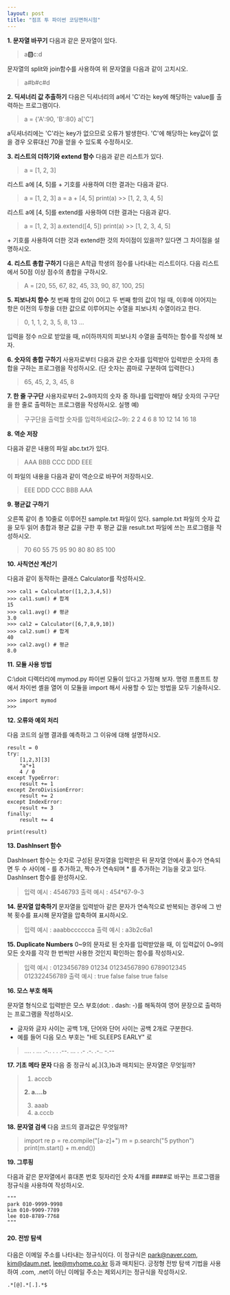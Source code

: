 ```yaml
---
layout: post
title: "점프 투 파이썬 코딩면허시험"
---
```




**1. 문자열 바꾸기**
다음과 같은 문자열이 있다.

> a:b:c:d


문자열의 split와 join함수를 사용하여 위 문자열을 다음과 같이 고치시오.

> a#b#c#d



**2. 딕셔너리 값 추출하기**
다음은 딕셔너리의 a에서 'C'라는 key에 해당하는 value를 출력하는 프로그램이다.

> a = {'A':90, 'B':80}
> a['C']


a딕셔너리에는 'C'라는 key가 없으므로 오류가 발생한다. 'C'에 해당하는 key값이 없을 경우 오류대신 70을 얻을 수 있도록 수정하시오.



**3. 리스트의 더하기와 extend 함수**
다음과 같은 리스트가 있다.

> a = [1, 2, 3]


리스트 a에 [4, 5]를 + 기호를 사용하여 더한 결과는 다음과 같다.

> a = [1, 2, 3]
> a = a + [4, 5]
> print(a)
> \>> [1, 2, 3, 4, 5]


리스트 a에 [4, 5]를 extend를 사용하여 더한 결과는 다음과 같다.

> a = [1, 2, 3]
> a.extend([4, 5])
> print(a)
> \>> [1, 2, 3, 4, 5]

\+ 기호를 사용하여 더한 것과 extend한 것의 차이점이 있을까? 있다면 그 차이점을 설명하시오.



**4. 리스트 총합 구하기**
다음은 A학급 학생의 점수를 나타내는 리스트이다. 다음 리스트에서 50점 이상 점수의 총합을 구하시오.

> A = [20, 55, 67, 82, 45, 33, 90, 87, 100, 25]



**5. 피보나치 함수**
첫 번째 항의 값이 0이고 두 번째 항의 값이 1일 때, 이후에 이어지는 항은 이전의 두항을 더한 값으로 이루어지는 수열을 피보나치 수열이라고 한다.

> 0, 1, 1, 2, 3, 5, 8, 13 ...

입력을 정수 n으로 받았을 때, n이하까지의 피보나치 수열을 출력하는 함수를 작성해 보자.



**6. 숫자의 총합 구하기**
사용자로부터 다음과 같은 숫자를 입력받아 입력받은 숫자의 총합을 구하는 프로그램을 작성하시오.
(단 숫자는 콤마로 구분하여 입력한다.)

> 65, 45, 2, 3, 45, 8



**7. 한 줄 구구단**
사용자로부터 2~9까지의 숫자 중 하나를 입력받아 해당 숫자의 구구단을 한 줄로 출력하는 프로그램을 작성하시오.
실행 예)

> 구구단을 출력할 숫자를 입력하세요(2~9): 2
> 2 4 6 8 10 12 14 16 18



**8. 역순 저장**

다음과 같은 내용의 파일 abc.txt가 있다.

> AAA
> BBB
> CCC
> DDD
> EEE

이 파일의 내용을 다음과 같이 역순으로 바꾸어 저장하시오.

> EEE
> DDD
> CCC
> BBB
> AAA



**9. 평균값 구하기**

오른쪽 같이 총 10줄로 이루어진 sample.txt 파일이 있다. sample.txt 파일의 숫자 값을 모두 읽어 총합과 평균 값을 구한 후 평균 값을 result.txt 파일에 쓰는 프로그램을 작성하시오.

> 70  60  55  75  95  90  80  80  85  100



**10. 사칙연산 계산기**

다음과 같이 동작하는 클래스 Calculator를 작성하시오.

```
>>> cal1 = Calculator([1,2,3,4,5])
>>> cal1.sum() # 합계
15
>>> cal1.avg() # 평균
3.0
>>> cal2 = Calculator([6,7,8,9,10])
>>> cal2.sum() # 합계
40
>>> cal2.avg() # 평균
8.0
```



**11. 모듈 사용 방법**

C:\doit 디렉터리에 mymod.py 파이썬 모듈이 있다고 가정해 보자. 명령 프롬프트 창에서 차이썬 셸을 열어 이 모듈을 import 해서 사용할 수 있는 방법을 모두 기술하시오. 

```
>>> import mymod
>>>
```



**12. 오류와 예외 처리**

다음 코드의 실행 결과를 예측하고 그 이유에 대해 설명하시오.

```
result = 0
try:
    [1,2,3][3]
    "a"+1
    4 / 0
except TypeError:
    result += 1
except ZeroDivisionError:
    result += 2
except IndexError:
    result += 3
finally:
    result += 4

print(result)
```



**13. DashInsert 함수**

DashInsert 함수는 숫자로 구성된 문자열을 입력받은 뒤 문자열 안에서 홀수가 연속되면 두 수 사이에 - 를 추가하고, 짝수가 연속되며 * 를 추가하는 기능을 갖고 있다. DashInsert 함수를 완성하시오.

> 입력 예시 : 4546793
> 출력 예시 : 454*67-9-3



**14. 문자열 압축하기**
문자열을 입력받아 같은 문자가 연속적으로 반복되는 경우에 그 반복 횟수를 표시해 문자열을 압축하여 표시하시오.

> 입력 예시 : aaabbcccccca
> 출력 예시 : a3b2c6a1



**15. Duplicate Numbers**
0~9의 문자로 된 숫자를 입력받았을 때, 이 입력값이 0~9의 모든 숫자를 각각 한 번씩만 사용한 것인지 확인하는 함수를 작성하시오.

> 입력 예시 : 0123456789 01234 01234567890 6789012345 012322456789
> 출력 예시 : true false false true false



**16. 모스 부호 해독**

문자열 형식으로 입력받은 모스 부호(dot: . dash: -)를 해독하여 영어 문장으로 출력하는 프로그램을 작성하시오.

- 글자와 글자 사이는 공백 1개, 단어와 단어 사이는 공백 2개로 구분한다.
- 예를 들어 다음 모스 부호는 "HE SLEEPS EARLY" 로 

> .... . ... .-.. . . .--. ... . .- .-. .-.. -.--



**17. 기초 메타 문자**
다음 중 정규식 a[.]{3,}b과 매치되는 문자열은 무엇일까?

> 1. acccb
>
> **2. a....b**
>
> 3. aaab
> 4. a.cccb



**18. 문자열 검색**
다음 코드의 결과값은 무엇일까?

> import re
> p = re.compile("[a-z]+")
> m = p.search("5 python")
> print(m.start() + m.end())



**19. 그루핑**

다음과 같은 문자열에서 휴대폰 번호 뒷자리인 숫자 4개를 ####로 바꾸는 프로그램을 정규식을 사용하여 작성하시오.

```
"""
park 010-9999-9998
kim 010-9909-7789
lee 010-8789-7768
"""
```



#### **20. 전방 탐색**

다음은 이메일 주소를 나타내는 정규식이다. 이 정규식은 park@naver.com, kim@daum.net, lee@myhome.co.kr 등과 매치된다. 긍정형 전방 탐색 기법을 사용하여 .com, .net이 아닌 이메일 주소는 제외시키는 정규식을 작성하시오.

```
.*[@].*[.].*$
```